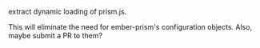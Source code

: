 extract dynamic loading of prism.js.

This will eliminate the need for ember-prism's configuration objects.
Also, maybe submit a PR to them?
